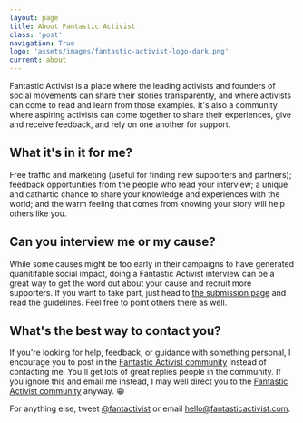 ```yaml
---
layout: page
title: About Fantastic Activist
class: 'post'
navigation: True
logo: 'assets/images/fantastic-activist-logo-dark.png'
current: about
---
```


<p>Fantastic Activist is a place where the leading activists and founders of social movements can share their stories transparently, and where activists can come to read and learn from those examples. It's also a community where aspiring activists can come together to share their experiences, give and receive feedback, and rely on one another for support.</p>

<h2>What it's in it for me?</h2>
<p>Free traffic and marketing (useful for finding new supporters and partners); feedback opportunities from the people who read your interview; a unique and cathartic chance to share your knowledge and experiences with the world; and the warm feeling that comes from knowing your story will help others like you.</p>

<h2>Can you interview me or my cause?</h2>
<p>While some causes might be too early in their campaigns to have generated quanitifable social impact, doing a Fantastic Activist interview can be a great way to get the word out about your cause and recruit more supporters. If you want to take part, just head to <a href="/submit">the submission page</a> and read the guidelines. Feel free to point others there as well.

<h2>What's the best way to contact you?</h2>
<p>If you're looking for help, feedback, or guidance with something personal, I encourage you to post in the <a href="http://community.fantasticactivist.com">Fantastic Activist community</a> instead of contacting me. You'll get lots of great replies people in the community. If you ignore this and email me instead, I may well direct you to the <a href="http://community.fantasticactivist.com">Fantastic Activist community</a> anyway. 😁</p>

<p>For anything else, tweet <a href="http://twitter.com/fantasticactivist.com">@fantactivist</a> or email <a href="mailto:hello@fantasticactivist.com">hello@fantasticactivist.com</a>.</p>
